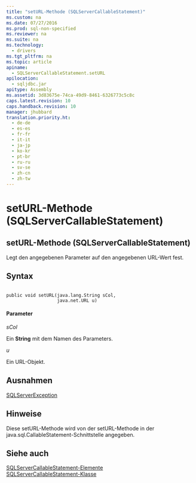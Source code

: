 ```yaml
---
title: "setURL-Methode (SQLServerCallableStatement)"
ms.custom: na
ms.date: 07/27/2016
ms.prod: sql-non-specified
ms.reviewer: na
ms.suite: na
ms.technology: 
  - drivers
ms.tgt_pltfrm: na
ms.topic: article
apiname: 
  - SQLServerCallableStatement.setURL
apilocation: 
  - sqljdbc.jar
apitype: Assembly
ms.assetid: 3d83675e-74ca-49d9-8461-6326773c5c8c
caps.latest.revision: 10
caps.handback.revision: 10
manager: jhubbard
translation.priority.ht: 
  - de-de
  - es-es
  - fr-fr
  - it-it
  - ja-jp
  - ko-kr
  - pt-br
  - ru-ru
  - sv-se
  - zh-cn
  - zh-tw
---
```

# setURL-Methode (SQLServerCallableStatement)
    
## setURL\-Methode \(SQLServerCallableStatement\)  
 Legt den angegebenen Parameter auf den angegebenen URL\-Wert fest.  
  
## Syntax  
  
```  
  
public void setURL(java.lang.String sCol,  
                   java.net.URL u)  
```  
  
#### Parameter  
 *sCol*  
  
 Ein **String** mit dem Namen des Parameters.  
  
 *u*  
  
 Ein URL\-Objekt.  
  
## Ausnahmen  
 [SQLServerException](../content/SQLServerException-Class.md)  
  
## Hinweise  
 Diese setURL\-Methode wird von der setURL\-Methode in der java.sql.CallableStatement\-Schnittstelle angegeben.  
  
## Siehe auch  
 [SQLServerCallableStatement-Elemente](../content/SQLServerCallableStatement-Members.md)   
 [SQLServerCallableStatement-Klasse](../content/SQLServerCallableStatement-Class.md)  
  
  
